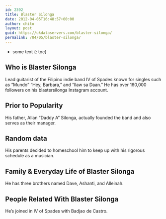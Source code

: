 ```yaml
---
id: 2392
title: Blaster Silonga
date: 2012-04-05T16:48:57+00:00
author: chito
layout: post
guid: https://ukdataservers.com/blaster-silonga/
permalink: /04/05/blaster-silonga/
---
```


* some text
{: toc}


## Who is  Blaster Silonga
                  
                  
                  
Lead guitarist of the Filipino indie band IV of Spades known for singles such as &#8220;Mundo&#8221; &#8220;Hey, Barbara,&#8221; and &#8220;Ilaw sa Daan.&#8221; He has over 160,000 followers on his blastersilonga Instagram account. 
                  
                
                
                
## Prior to Popularity 
                  
                  
                  
His father, Allan &#8220;Daddy A&#8221; Silonga, actually founded the band and also serves as their manager.
                  
                
                
                
## Random data 
                  
                  
                  
His parents decided to homeschool him to keep up with his rigorous schedule as a musician. 
                  
                
                
                
## Family & Everyday Life of Blaster Silonga
                  
                  
                  
He has three brothers named Dave, Ashanti, and Alleinah. 
                  
                
                
                
## People Related With  Blaster Silonga
                  
                  
                  
He&#8217;s joined in IV of Spades with Badjao de Castro.
                  
                
              
            
          
          
          
    
    
  
